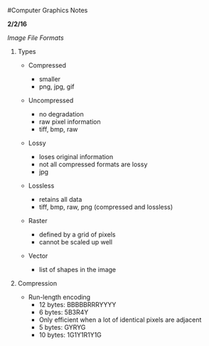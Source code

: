 #Computer Graphics Notes

**2/2/16**

*Image File Formats*

1. Types
   - Compressed
      - smaller
	  - png, jpg, gif
   - Uncompressed
      - no degradation
	  - raw pixel information
	  - tiff, bmp, raw
	  
   - Lossy
      - loses original information
	  - not all compressed formats are lossy
      - jpg
   - Lossless
      - retains all data
	  - tiff, bmp, raw, png (compressed and lossless)

   - Raster
      - defined by a grid of pixels
	  - cannot be scaled up well
   - Vector
      - list of shapes in the image


2. Compression
   - Run-length encoding
      - 12 bytes: BBBBBRRRYYYY
	  - 6 bytes: 5B3R4Y
	  - Only efficient when a lot of identical pixels are adjacent
	  - 5 bytes: GYRYG
	  - 10 bytes: 1G1Y1R1Y1G
   


